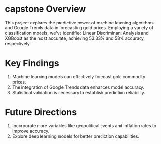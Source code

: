 # capstone Overview
This project explores the predictive power of machine learning algorithms and Google Trends data in forecasting gold prices. Employing a variety of classification models, we've identified Linear Discriminant Analysis and XGBoost as the most accurate, achieving 53.33% and 58% accuracy, respectively.

# Key Findings
1. Machine learning models can effectively forecast gold commodity prices.
2. The integration of Google Trends data enhances model accuracy.
3. Statistical validation is necessary to establish prediction reliability.
   
# Future Directions
1. Incorporate more variables like geopolitical events and inflation rates to improve accuracy.
2. Explore deep learning models for better prediction capabilities.
